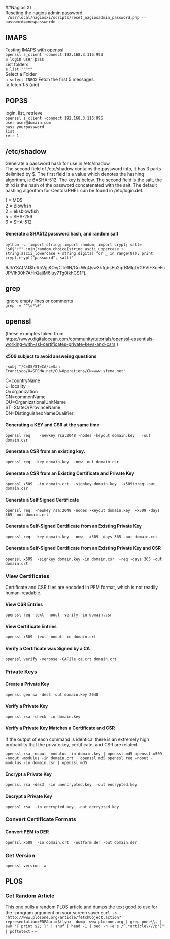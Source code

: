 ##Nagios XI  
Reseting the nagios admin password  
` /usr/local/nagiosxi/scripts/reset_nagiosadmin_password.php --password=<newpassword>`

## IMAPS  
Testing IMAPS with openssl  
`openssl s_client -connect 192.168.3.116:993`  
`a login user pass`  
List folders  
`a list """*"`  
Select a Folder  
`a select INBOX` 
Fetch the first 5 messages  
`a fetch 1:5 (uid) 

## POP3S  
login, list, retrieve  
`openssl s_client -connect 192.168.3.116:995`  
`user user@domain.com`  
`pass yourpassword`  
`list`  
`retr 1`  



## /etc/shadow  
Generate a password hash for use in /etc/shadow  
The second field of /etc/shadow contains the password info, it has 3 parts delimited by $.  The first field is a value which denotes the hashing algorithm, ie 6=SHA-512. The key is below.  The second field is the salt, the third is the hash of the password concatenated with the salt.
The default hashing algorithm for Centos/RHEL can be found in /etc/login.def.

1 = MD5  
2 = Blowfish  
2 = eksblowfish  
5 = SHA-256  
6 = SHA-512 

#### Generate a SHA512 password hash, and random salt  

`python -c 'import string; import random; import crypt; salt= "$6$"+"".join(random.choice(string.ascii_uppercase + string.ascii_lowercase + string.digits) for _ in range(8)); print crypt.crypt("password", salt)'`  

$6$JkYSALVJ$fdR5VgjKOv/CTe1N/Go.WqQsw3kfgbsEo2qrBMIgtVGFVIFXceFcJPVlh30h7AHrQajiM6luy7Tg0ikhCS1Fj.



## grep
ignore empty lines or comments  
`grep -v '^\s*\#'`


## openssl
(these examples taken from https://www.digitalocean.com/community/tutorials/openssl-essentials-working-with-ssl-certificates-private-keys-and-csrs )  

#### x509 subject to avoid answeing questions
`-subj "/C=US/ST=CA/L=San Francisco/O=SFEMA.net/OU=Operations/CN=www.sfema.net"`

C=countryName  
L=locality  
O=organization  
CN=commonName  
OU=OrganizationalUnitName  
ST=StateOrProvinceName  
DN=DistinguishedNameQualifier  

#### Generating a KEY and CSR at the same time
`openssl req   
       -newkey rsa:2048 -nodes -keyout domain.key  
       -out domain.csr`

#### Generate a CSR from an existing key.
`openssl req 
       -key domain.key 
       -new -out domain.csr`


#### Generate a CSR from an Existing Certificate and Private Key
`openssl x509 
       -in domain.crt 
       -signkey domain.key 
       -x509toreq -out domain.csr`

#### Generate a Self Signed Certificate
`openssl req 
       -newkey rsa:2048 -nodes -keyout domain.key 
       -x509 -days 365 -out domain.crt`

#### Generate a Self-Signed Certificate from an Existing Private Key
`openssl req 
       -key domain.key 
       -new 
       -x509 -days 365 -out domain.crt`

#### Generate a Self-Signed Certificate from an Existing Private Key and CSR
`openssl x509 
       -signkey domain.key
       -in domain.csr 
       -req -days 365 -out domain.crt`


### View Certificates
Certificate and CSR files are encoded in PEM format, which is not readily human-readable.

#### View CSR Entries
`openssl req -text -noout -verify -in domain.csr`

#### View Certificate Entries
`openssl x509 -text -noout -in domain.crt`

#### Verify a Certificate was Signed by a CA
`openssl verify -verbose -CAFile ca.crt domain.crt`


### Private Keys
#### Create a Private Key
`openssl genrsa -des3 -out domain.key 2048`

#### Verify a Private Key
`openssl rsa -check -in domain.key`


#### Verify a Private Key Matches a Certificate and CSR
If the output of each command is identical there is an extremely high probability that the private key, certificate, and CSR are related. 

`openssl rsa -noout -modulus -in domain.key | openssl md5
openssl x509 -noout -modulus -in domain.crt | openssl md5
openssl req -noout -modulus -in domain.csr | openssl md5`


#### Encrypt a Private Key
`openssl rsa -des3 
       -in unencrypted.key 
       -out encrypted.key`


#### Decrypt a Private Key
`openssl rsa 
       -in encrypted.key 
       -out decrypted.key`


### Convert Certificate Formats

#### Convert PEM to DER
`openssl x509 
       -in domain.crt 
       -outform der -out domain.der`


### Get Version
`openssl version -a`
	


## PLOS
### Get Random Article
This one pulls a random PLOS article and dumps the text good to use for the -program argument on your screen saver
`curl -s "http://www.plosone.org/article/fetchObject.action?representation=PDF&uri=$(lynx -dump 
www.plosone.org | grep pone\\. | awk '{ print $2; }' | shuf | head -1 | sed -n -e s'/^.*article\///p')" | pdftotext` - -
